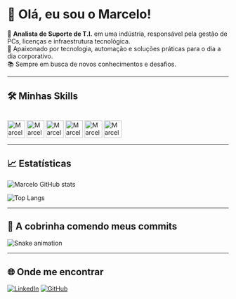 # 👋 Olá, eu sou o Marcelo!

💼 **Analista de Suporte de T.I.** em uma indústria, responsável pela gestão de PCs, licenças e infraestrutura tecnológica.  
🚀 Apaixonado por tecnologia, automação e soluções práticas para o dia a dia corporativo.  
📚 Sempre em busca de novos conhecimentos e desafios.

---

## 🛠️ Minhas Skills

<div style="display: inline_block"><br>
  <img align="center" alt="Marcelo-Windows" height="40" width="40" src="https://cdn.jsdelivr.net/gh/devicons/devicon/icons/windows8/windows8-original.svg">
  <img align="center" alt="Marcelo-Linux" height="40" width="40" src="https://cdn.jsdelivr.net/gh/devicons/devicon/icons/linux/linux-original.svg">
  <img align="center" alt="Marcelo-HTML" height="40" width="40" src="https://cdn.jsdelivr.net/gh/devicons/devicon/icons/html5/html5-original.svg">
  <img align="center" alt="Marcelo-CSS" height="40" width="40" src="https://cdn.jsdelivr.net/gh/devicons/devicon/icons/css3/css3-original.svg">
  <img align="center" alt="Marcelo-Python" height="40" width="40" src="https://cdn.jsdelivr.net/gh/devicons/devicon/icons/python/python-original.svg">
  <img align="center" alt="Marcelo-Git" height="40" width="40" src="https://cdn.jsdelivr.net/gh/devicons/devicon/icons/git/git-original.svg">
</div>

---

## 📈 Estatísticas

![Marcelo GitHub stats](https://github-readme-stats.vercel.app/api?username=SEUUSUARIO&show_icons=true&theme=tokyonight)

![Top Langs](https://github-readme-stats.vercel.app/api/top-langs/?username=SEUUSUARIO&layout=compact&theme=tokyonight)

---

## 🐍 A cobrinha comendo meus commits
![Snake animation](https://github.com/SEUUSUARIO/SEUUSUARIO/blob/output/github-contribution-grid-snake.svg)

---

## 🌐 Onde me encontrar

[![LinkedIn](https://img.shields.io/badge/LinkedIn-0077B5?style=for-the-badge&logo=linkedin&logoColor=white)](https://linkedin.com/in/marcelopiloni)
[![GitHub](https://img.shields.io/badge/GitHub-100000?style=for-the-badge&logo=github&logoColor=white)](https://github.com/marcelopiloni)
